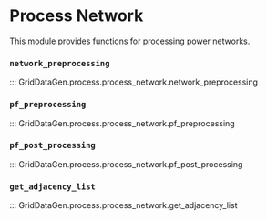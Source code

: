 # Process Network

This module provides functions for processing power networks.

### `network_preprocessing`

::: GridDataGen.process.process_network.network_preprocessing

### `pf_preprocessing`

::: GridDataGen.process.process_network.pf_preprocessing

### `pf_post_processing`

::: GridDataGen.process.process_network.pf_post_processing

### `get_adjacency_list`

::: GridDataGen.process.process_network.get_adjacency_list 